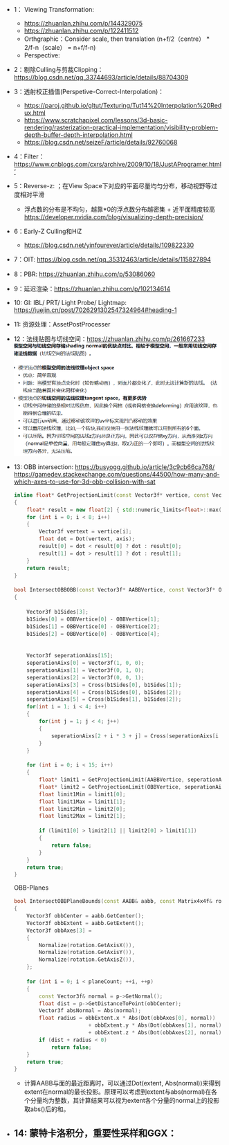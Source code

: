 - 1： Viewing Transformation:
  - https://zhuanlan.zhihu.com/p/144329075
  - https://zhuanlan.zhihu.com/p/122411512
  - Orthgraphic：Consider scale, then translation (n+f/2（centre） * 2/f-n（scale） = n+f/f-n)
  - Perspective: 
- 2：剔除Culling与剪裁Clipping： https://blog.csdn.net/qq_33744693/article/details/88704309
- 3：透射校正插值(Perspetive-Correct-Interpolation)： 
  - https://paroj.github.io/gltut/Texturing/Tut14%20Interpolation%20Redux.html 
  - https://www.scratchapixel.com/lessons/3d-basic-rendering/rasterization-practical-implementation/visibility-problem-depth-buffer-depth-interpolation.html
  - https://blog.csdn.net/seizeF/article/details/92760068
- 4：Filter： https://www.cnblogs.com/cxrs/archive/2009/10/18/JustAProgramer.html‘
- 5：Reverse-z: ；在View Space下对应的平面尽量均匀分布，移动视野等过度相对平滑
  - 浮点数的分布是不均匀，越靠*0的浮点数分布越密集 + 近平面精度较高 https://developer.nvidia.com/blog/visualizing-depth-precision/
- 6：Early-Z Culling和HiZ
  - https://blog.csdn.net/yinfourever/article/details/109822330
- 7：OIT: https://blog.csdn.net/qq_35312463/article/details/115827894
- 8：PBR: https://zhuanlan.zhihu.com/p/53086060
- 9：延迟渲染：https://zhuanlan.zhihu.com/p/102134614
- 10: GI: IBL/ PRT/ Light Probe/ Lightmap: https://juejin.cn/post/7026291302547324964#heading-1
- 11: 资源处理：AssetPostProcesser
- 12：法线贴图与切线空间：https://zhuanlan.zhihu.com/p/261667233
  ![20240613200017](https://raw.githubusercontent.com/hwubh/hwubh_Pictures/main/20240613200017.png)
- 13: OBB intersection: https://busyogg.github.io/article/3c9cb66ca768/ https://gamedev.stackexchange.com/questions/44500/how-many-and-which-axes-to-use-for-3d-obb-collision-with-sat
  ``` C++ OBB-OBB
  inline float* GetProjectionLimit(const Vector3f* vertice, const Vector3f axis)
  {
      float* result = new float[2] { std::numeric_limits<float>::max(), std::numeric_limits<float>::min()};
      for (int i = 0; i < 8; i++)
      {
          Vector3f vertext = vertice[i];
          float dot = Dot(vertext, axis);
          result[0] = dot < result[0] ? dot : result[0];
          result[1] = dot > result[1] ? dot : result[1];
      }
      return result;
  }

  bool IntersectOBBOBB(const Vector3f* AABBVertice, const Vector3f* OBBVertice)
  {

      Vector3f b1Sides[3];
      b1Sides[0] = OBBVertice[0] - OBBVertice[1];
      b1Sides[1] = OBBVertice[0] - OBBVertice[2];
      b1Sides[2] = OBBVertice[0] - OBBVertice[4];


      Vector3f seperationAixs[15];
      seperationAixs[0] = Vector3f(1, 0, 0);
      seperationAixs[1] = Vector3f(0, 1, 0);
      seperationAixs[2] = Vector3f(0, 0, 1);
      seperationAixs[3] = Cross(b1Sides[0], b1Sides[1]);
      seperationAixs[4] = Cross(b1Sides[0], b1Sides[2]);
      seperationAixs[5] = Cross(b1Sides[1], b1Sides[2]);
      for(int i = 1; i < 4; i++)
      {
          for(int j = 1; j < 4; j++)
          {
              seperationAixs[2 + i * 3 + j] = Cross(seperationAixs[i - 1], b1Sides[j - 1]);
          }
      }

      for (int i = 0; i < 15; i++)
      {
          float* limit1 = GetProjectionLimit(AABBVertice, seperationAixs[i]);
          float* limit2 = GetProjectionLimit(OBBVertice, seperationAixs[i]);
          float limit1Min = limit1[0];
          float limit1Max = limit1[1];
          float limit2Min = limit2[0];
          float limit2Max = limit2[1];

          if (limit1[0] > limit2[1] || limit2[0] > limit1[1])
          {
              return false;
          }
      }
      return true;
  }
  ``` 

  OBB-Planes
  ``` c++
  bool IntersectOBBPlaneBounds(const AABB& aabb, const Matrix4x4f& rotation, const Plane* p, const int planeCount)
  {
      Vector3f obbCenter = aabb.GetCenter();
      Vector3f obbExtent = aabb.GetExtent();
      Vector3f obbAxes[3] =
      {
          Normalize(rotation.GetAxisX()),
          Normalize(rotation.GetAxisY()),
          Normalize(rotation.GetAxisZ()),
      };

      for (int i = 0; i < planeCount; ++i, ++p)
      {
          const Vector3f& normal = p->GetNormal();
          float dist = p->GetDistanceToPoint(obbCenter);
          Vector3f absNormal = Abs(normal);
          float radius = obbExtent.x * Abs(Dot(obbAxes[0], normal))
                          + obbExtent.y * Abs(Dot(obbAxes[1], normal))
                          + obbExtent.z * Abs(Dot(obbAxes[2], normal));
          if (dist + radius < 0)
              return false; 
      }
      return true;
  }
  ```
  - 计算AABB与面的最近距离时，可以通过Dot(extent, Abs(normal))来得到extent在normal的最长投影。原理可以考虑到extent与abs(normal)在各个分量均为整数，其计算结果可以视为extent各个分量的normal上的投影取abs()后的和。
- 14: 蒙特卡洛积分，重要性采样和GGX： 
  - 